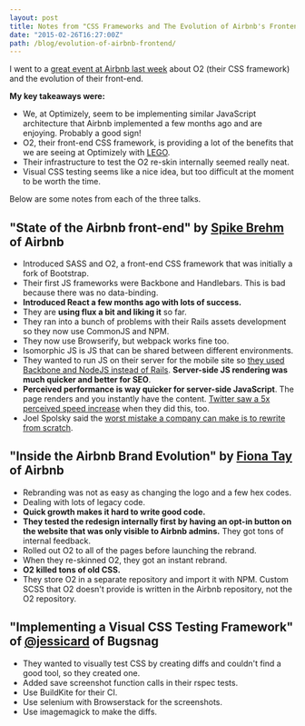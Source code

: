 ```yaml
---
layout: post
title: Notes from "CSS Frameworks and The Evolution of Airbnb's Frontend"
date: "2015-02-26T16:27:00Z"
path: /blog/evolution-of-airbnb-frontend/
---
```


I went to a [great event at Airbnb last week](https://www.airbnb.com/meetups/x4ede5jr2-css-frameworks-and-the-evolution-of-airbnb-s-frontend) about O2 (their CSS framework) and the evolution of their front-end.

**My key takeaways were:**

- We, at Optimizely, seem to be implementing similar JavaScript architecture that Airbnb implemented a few months ago and are enjoying. Probably a good sign!
- O2, their front-end CSS framework, is providing a lot of the benefits that we are seeing at Optimizely with [LEGO](https://link.optimizely.com/lego).
- Their infrastructure to test the O2 re-skin internally seemed really neat.
- Visual CSS testing seems like a nice idea, but too difficult at the moment to be worth the time.

Below are some notes from each of the three talks.

## "State of the Airbnb front-end" by [Spike Brehm](https://twitter.com/spikebrehm) of Airbnb

- Introduced SASS and O2, a front-end CSS framework that was initially a fork of Bootstrap.
- Their first JS frameworks were Backbone and Handlebars. This is bad because there was no data-binding.
- **Introduced React a few months ago with lots of success.**
- They are **using flux a bit and liking it** so far.
- They ran into a bunch of problems with their Rails assets development so they now use CommonJS and NPM.
- They now use Browserify, but webpack works fine too.
- Isomorphic JS is JS that can be shared between different environments.
- They wanted to run JS on their server for the mobile site so [they used Backbone and NodeJS instead of Rails](http://nerds.airbnb.com/weve-open-sourced-rendr-run-your-backbonejs-a/). **Server-side JS rendering was much quicker and better for SEO**.
- **Perceived performance is way quicker for server-side JavaScript**. The page renders and you instantly have the content. [Twitter saw a 5x perceived speed increase](https://blog.twitter.com/2012/improving-performance-on-twittercom) when they did this, too.
- Joel Spolsky said the [worst mistake a company can make is to rewrite from scratch](http://www.joelonsoftware.com/articles/fog0000000069.html).

## "Inside the Airbnb Brand Evolution" by [Fiona Tay](https://twitter.com/msfionatay) of Airbnb

- Rebranding was not as easy as changing the logo and a few hex codes.
- Dealing with lots of legacy code.
- **Quick growth makes it hard to write good code.**
- **They tested the redesign internally first by having an opt-in button on the website that was only visible to Airbnb admins.** They got tons of internal feedback.
- Rolled out O2 to all of the pages before launching the rebrand.
- When they re-skinned O2, they got an instant rebrand.
- **O2 killed tons of old CSS.**
- They store O2 in a separate repository and import it with NPM. Custom SCSS that O2 doesn't provide is written in the Airbnb repository, not the O2 repository.

## "Implementing a Visual CSS Testing Framework" of [@jessicard](https://twitter.com/msfionatay) of Bugsnag

- They wanted to visually test CSS by creating diffs and couldn't find a good tool, so they created one.
- Added save screenshot function calls in their rspec tests.
- Use BuildKite for their CI.
- Use selenium with Browserstack for the screenshots.
- Use imagemagick to make the diffs.
